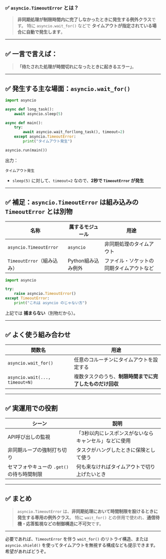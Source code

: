 ### ✅ `asyncio.TimeoutError` とは？

> **非同期処理が制限時間内に完了しなかったときに発生する例外クラス**です。
> 特に `asyncio.wait_for()` などで **タイムアウトが指定されている場合に自動で発生します**。

---

## ✅ 一言で言えば：

> **「待たされた処理が時間切れになったときに起きるエラー」**。

---

## ✅ 発生する主な場面：`asyncio.wait_for()`

```python
import asyncio

async def long_task():
    await asyncio.sleep(5)

async def main():
    try:
        await asyncio.wait_for(long_task(), timeout=2)
    except asyncio.TimeoutError:
        print("タイムアウト発生")

asyncio.run(main())
```

出力：

```
タイムアウト発生
```

* `sleep(5)` に対して、`timeout=2` なので、**2秒で `TimeoutError` が発生**

---

## ✅ 補足：`asyncio.TimeoutError` は組み込みの `TimeoutError` とは別物

| 名称                     | 属するモジュール     | 用途                   |
| ---------------------- | ------------ | -------------------- |
| `asyncio.TimeoutError` | `asyncio`    | 非同期処理のタイムアウト         |
| `TimeoutError`（組み込み）   | Python組み込み例外 | ファイル・ソケットの同期タイムアウトなど |

```python
import asyncio

try:
    raise asyncio.TimeoutError()
except TimeoutError:
    print("これは asyncio のじゃない方")
```

上記では **捕まらない**（別物だから）。

---

## ✅ よく使う組み合わせ

| 関数名                            | 用途                             |
| ------------------------------ | ------------------------------ |
| `asyncio.wait_for()`           | 任意のコルーチンにタイムアウトを設定する           |
| `asyncio.wait(..., timeout=N)` | 複数タスクのうち、**制限時間までに完了したものだけ回収** |

---

## ✅ 実運用での役割

| シーン                        | 説明                          |
| -------------------------- | --------------------------- |
| API呼び出しの監視                 | 「3秒以内にレスポンスがないならキャンセル」などに使用 |
| 非同期ループの強制打ち切り              | タスクがハングしたときに保険として使う         |
| セマフォやキューの `.get()` の待ち時間制限 | 何も来なければタイムアウトで切り上げたいとき      |

---

## ✅ まとめ

> `asyncio.TimeoutError` は、**非同期処理において時間制限を設けるときに発生する専用の例外クラス**。
> 特に `wait_for()` との併用で使われ、**通信待機・応答監視などの制御構造に不可欠**です。

---

必要であれば、`TimeoutError` を伴う `wait_for()` のリトライ構造、または `asyncio.shield()` を使ってタイムアウトを無視する構成なども提示できます。希望があればどうぞ。
